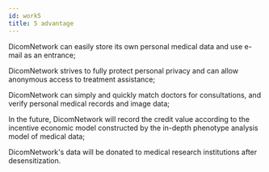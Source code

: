 ```yaml
---
id: work5
title: 5 advantage
---
```


DicomNetwork can easily store its own personal medical data and use e-mail as an entrance;

DicomNetwork strives to fully protect personal privacy and can allow anonymous access to treatment assistance;

DicomNetwork can simply and quickly match doctors for consultations, and verify personal medical records and image data;

In the future, DicomNetwork will record the credit value according to the incentive economic model constructed by the in-depth phenotype analysis model of medical data;

DicomNetwork's data will be donated to medical research institutions after desensitization.
